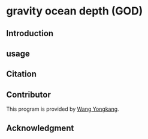# gravity ocean depth (GOD)

## Introduction
## usage
## Citation
## Contributor
This program is provided by [Wang Yongkang](https://github.com/orgs/GenericAltimetryTools/people/linfengaa).
## Acknowledgment